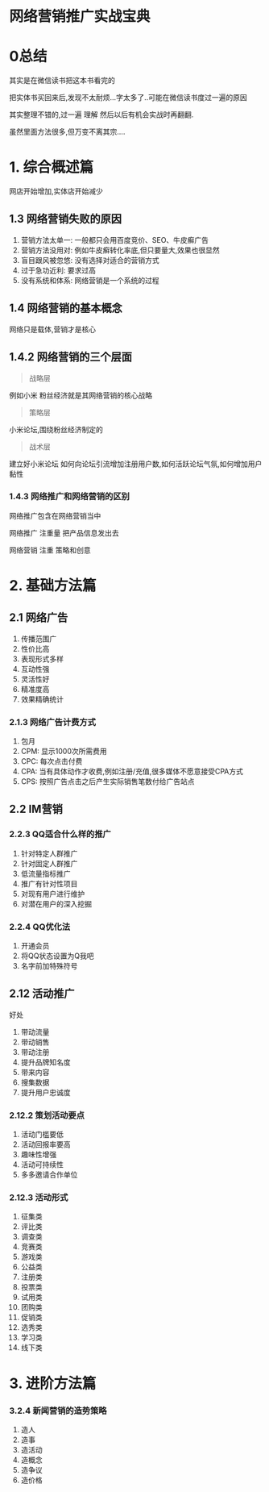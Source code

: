 # 网络营销推广实战宝典

# 0总结

其实是在微信读书把这本书看完的

把实体书买回来后,发现不太耐烦...字太多了..可能在微信读书度过一遍的原因

其实整理不错的,过一遍 理解 然后以后有机会实战时再翻翻.

虽然里面方法很多,但万变不离其宗....


# 1. 综合概述篇

网店开始增加,实体店开始减少

## 1.3 网络营销失败的原因

1. 营销方法太单一: 一般都只会用百度竞价、SEO、牛皮癣广告
2. 营销方法没用对: 例如牛皮癣转化率底,但只要量大,效果也很显然
3. 盲目跟风被忽悠: 没有选择对适合的营销方式
4. 过于急功近利: 要求过高
5. 没有系统和体系: 网络营销是一个系统的过程

## 1.4 网络营销的基本概念

网络只是载体,营销才是核心

## 1.4.2 网络营销的三个层面

> 战略层

例如小米 粉丝经济就是其网络营销的核心战略

> 策略层

小米论坛,围绕粉丝经济制定的

> 战术层

建立好小米论坛 如何向论坛引流增加注册用户数,如何活跃论坛气氛,如何增加用户黏性

### 1.4.3 网络推广和网络营销的区别

网络推广包含在网络营销当中

网络推广 注重量 把产品信息发出去

网络营销 注重 策略和创意

# 2. 基础方法篇

## 2.1 网络广告

1. 传播范围广
2. 性价比高
3. 表现形式多样
4. 互动性强
5. 灵活性好
6. 精准度高
7. 效果精确统计

### 2.1.3 网络广告计费方式

1. 包月
2. CPM: 显示1000次所需费用
3. CPC: 每次点击付费
4. CPA: 当有具体动作才收费,例如注册/充值,很多媒体不愿意接受CPA方式
5. CPS: 按照广告点击之后产生实际销售笔数付给广告站点

## 2.2 IM营销

### 2.2.3 QQ适合什么样的推广

1. 针对特定人群推广
2. 针对固定人群推广
3. 低流量指标推广
4. 推广有针对性项目
5. 对现有用户进行维护
6. 对潜在用户的深入挖掘

### 2.2.4 QQ优化法

1. 开通会员
2. 将QQ状态设置为Q我吧
3. 名字前加特殊符号

## 2.12 活动推广

好处

1. 带动流量
2. 带动销售
3. 带动注册
4. 提升品牌知名度
5. 带来内容
6. 搜集数据
7. 提升用户忠诚度

### 2.12.2 策划活动要点

1. 活动门槛要低
2. 活动回报率要高
3. 趣味性增强
4. 活动可持续性
5. 多多邀请合作单位

### 2.12.3 活动形式

1. 征集类
2. 评比类
3. 调查类
4. 竞赛类
5. 游戏类
6. 公益类
7. 注册类
8. 投票类
9. 试用类
10. 团购类
11. 促销类
12. 选秀类
13. 学习类
14. 线下类

# 3. 进阶方法篇

### 3.2.4 新闻营销的造势策略

1. 造人
2. 造事
3. 造活动
4. 造概念
5. 造争议
6. 造价格